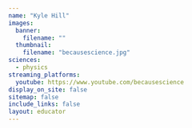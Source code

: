 ```yaml
---
name: "Kyle Hill"
images:
  banner:
    filename: ""
  thumbnail:
    filename: "becausescience.jpg"
sciences:
  - physics
streaming_platforms:
  youtube: https://www.youtube.com/becausescience
display_on_site: false
sitemap: false
include_links: false
layout: educator
---
```

